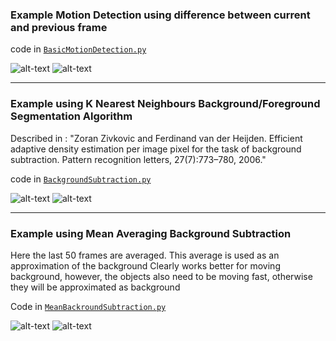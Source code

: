 ### Example Motion Detection using difference between current and previous frame

code in [`BasicMotionDetection.py`](BasicMotionDetection.py)

![alt-text](https://imgur.com/SxPqI3K.gif)
![alt-text](https://imgur.com/qkizkBx.gif)

---

### Example using K Nearest Neighbours Background/Foreground Segmentation Algorithm
Described in : "Zoran Zivkovic and Ferdinand van der Heijden. Efficient adaptive density estimation per image pixel for the task of background subtraction. Pattern recognition letters, 27(7):773–780, 2006."

code in [`BackgroundSubtraction.py`](BackgroundSubtraction.py)

![alt-text](https://imgur.com/SxPqI3K.gif)
![alt-text](https://imgur.com/rEtOy5C.gif)

---

### Example using Mean Averaging Background Subtraction 
Here the last 50 frames are averaged. This average is used as an approximation of the background
Clearly works better for moving background, however, the objects also need to be moving fast, otherwise they will be approximated as background

Code in [`MeanBackroundSubtraction.py`](MeanBackroundSubtraction.py)

![alt-text](https://imgur.com/QP8jQFc.gif)
![alt-text](https://imgur.com/QQL35Yn.gif)


